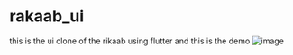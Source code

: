 # rakaab_ui

this is the ui clone of the rikaab using flutter and this is the demo 
![image](https://github.com/najiibmohamed11/Rikaab_App_ui_flutter/assets/114617596/cd902e87-535b-4f90-9b7f-d491c63e4186)
